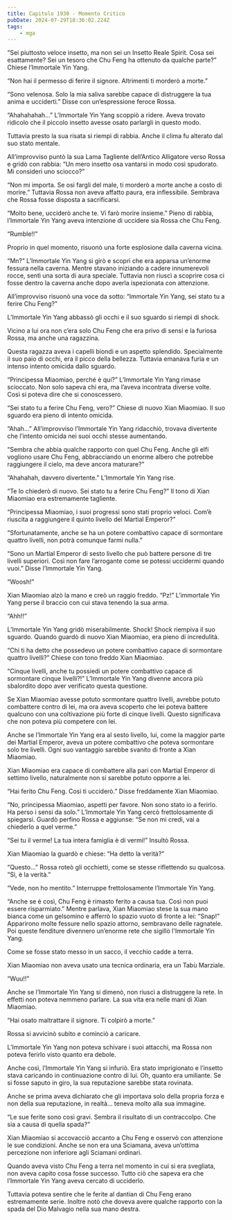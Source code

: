 ```yaml
---
title: Capitolo 1930 - Momento Critico
pubDate: 2024-07-29T18:36:02.224Z
tags:
    - mga
---
```


“Sei piuttosto veloce insetto, ma non sei un Insetto Reale Spirit. Cosa sei esattamente? Sei un tesoro che Chu Feng ha ottenuto da qualche parte?” Chiese l’Immortale Yin Yang.

“Non hai il permesso di ferire il signore. Altrimenti ti morderò a morte.”

“Sono velenosa. Solo la mia saliva sarebbe capace di distruggere la tua anima e ucciderti.” Disse con un’espressione feroce Rossa.

“Ahahahahah…” L’Immortale Yin Yang scoppiò a ridere. Aveva trovato ridicolo che il piccolo insetto avesse osato parlargli in questo modo.

Tuttavia presto la sua risata si riempì di rabbia. Anche il clima fu alterato dal suo stato mentale.

All’improvviso puntò la sua Lama Tagliente dell’Antico Alligatore verso Rossa e gridò con rabbia: “Un mero insetto osa vantarsi in modo così spudorato. Mi consideri uno sciocco?”

“Non mi importa. Se osi fargli del male, ti morderò a morte anche a costo di morire.” Tuttavia Rossa non aveva affatto paura, era inflessibile. Sembrava che Rossa fosse disposta a sacrificarsi.

“Molto bene, ucciderò anche te. Vi farò morire insieme.” Pieno di rabbia, l’Immortale Yin Yang aveva intenzione di uccidere sia Rossa che Chu Feng.

“Rumble!!”

Proprio in quel momento, risuonò una forte esplosione dalla caverna vicina.

“Mn?” L’Immortale Yin Yang si girò e scoprì che era apparsa un’enorme fessura nella caverna. Mentre stavano iniziando a cadere innumerevoli rocce, sentì una sorta di aura speciale. Tuttavia non riuscì a scoprire cosa ci fosse dentro la caverna anche dopo averla ispezionata con attenzione.

All’improvviso risuonò una voce da sotto: “Immortale Yin Yang, sei stato tu a ferire Chu Feng?”

L’Immortale Yin Yang abbassò gli occhi e il suo sguardo si riempì di shock.

Vicino a lui ora non c’era solo Chu Feng che era privo di sensi e la furiosa Rossa, ma anche una ragazzina.

Questa ragazza aveva i capelli biondi e un aspetto splendido. Specialmente il suo paio di occhi, era il picco della bellezza. Tuttavia emanava furia e un intenso intento omicida dallo sguardo.

“Principessa Miaomiao, perché è qui?” L’Immortale Yin Yang rimase scioccato. Non solo sapeva chi era, ma l’aveva incontrata diverse volte. Così si poteva dire che si conoscessero.

“Sei stato tu a ferire Chu Feng, vero?” Chiese di nuovo Xian Miaomiao. Il suo sguardo era pieno di intento omicida.

“Ahah…” All’improvviso l’Immortale Yin Yang ridacchiò, trovava divertente che l’intento omicida nei suoi occhi stesse aumentando.

“Sembra che abbia qualche rapporto con quel Chu Feng. Anche gli elfi vogliono usare Chu Feng, abbracciando un enorme albero che potrebbe raggiungere il cielo, ma deve ancora maturare?”

“Ahahahah, davvero divertente.” L’Immortale Yin Yang rise.

“Te lo chiederò di nuovo. Sei stato tu a ferire Chu Feng?” Il tono di Xian Miaomiao era estremamente tagliente.

“Principessa Miaomiao, i suoi progressi sono stati proprio veloci. Com’è riuscita a raggiungere il quinto livello del Martial Emperor?”

“Sfortunatamente, anche se ha un potere combattivo capace di sormontare quattro livelli, non potrà comunque farmi nulla.”

“Sono un Martial Emperor di sesto livello che può battere persone di tre livelli superiori. Così non fare l’arrogante come se potessi uccidermi quando vuoi.” Disse l’Immortale Yin Yang.

“Woosh!”

Xian Miaomiao alzò la mano e creò un raggio freddo. “Pz!” L’immortale Yin Yang perse il braccio con cui stava tenendo la sua arma.

“Ahh!!”

L’Immortale Yin Yang gridò miserabilmente. Shock! Shock riempiva il suo sguardo. Quando guardò di nuovo Xian Miaomiao, era pieno di incredulità.

“Chi ti ha detto che possedevo un potere combattivo capace di sormontare quattro livelli?” Chiese con tono freddo Xian Miaomiao.

“Cinque livelli, anche tu possiedi un potere combattivo capace di sormontare cinque livelli?!” L’Immortale Yin Yang divenne ancora più sbalordito dopo aver verificato questa questione.

Se Xian Miaomiao avesse potuto sormontare quattro livelli, avrebbe potuto combattere contro di lei, ma ora aveva scoperto che lei poteva battere qualcuno con una coltivazione più forte di cinque livelli. Questo significava che non poteva più competere con lei.

Anche se l’Immortale Yin Yang era al sesto livello, lui, come la maggior parte dei Martial Emperor, aveva un potere combattivo che poteva sormontare solo tre livelli. Ogni suo vantaggio sarebbe svanito di fronte a Xian Miaomiao.

Xian Miaomiao era capace di combattere alla pari con Martial Emperor di settimo livello, naturalmente non si sarebbe potuto opporre a lei.

“Hai ferito Chu Feng. Così ti ucciderò.” Disse freddamente Xian Miaomiao.

“No, principessa Miaomiao, aspetti per favore. Non sono stato io a ferirlo. Ha perso i sensi da solo.” L’Immortale Yin Yang cercò frettolosamente di spiegarsi. Guardò perfino Rossa e aggiunse: “Se non mi credi, vai a chiederlo a quel verme.”

“Sei tu il verme! La tua intera famiglia è di vermi!” Insultò Rossa.

Xian Miaomiao la guardò e chiese: “Ha detto la verità?”

“Questo…” Rossa roteò gli occhietti, come se stesse riflettendo su qualcosa. “Sì, è la verità.”

“Vede, non ho mentito.” Interruppe frettolosamente l’Immortale Yin Yang.

“Anche se è così, Chu Feng è rimasto ferito a causa tua. Così non puoi essere risparmiato.” Mentre parlava, Xian Miaomiao stese la sua mano bianca come un gelsomino e afferrò lo spazio vuoto di fronte a lei: “Snap!” Apparirono molte fessure nello spazio attorno, sembravano delle ragnatele. Poi queste fenditure divennero un’enorme rete che sigillò l'Immortale Yin Yang.

Come se fosse stato messo in un sacco, il vecchio cadde a terra.

Xian Miaomiao non aveva usato una tecnica ordinaria, era un Tabù Marziale.

“Wuu!!”

Anche se l’Immortale Yin Yang si dimenò, non riuscì a distruggere la rete. In effetti non poteva nemmeno parlare. La sua vita era nelle mani di Xian Miaomiao.

“Hai osato maltrattare il signore. Ti colpirò a morte.”

Rossa si avvicinò subito e cominciò a caricare.

L’Immortale Yin Yang non poteva schivare i suoi attacchi, ma Rossa non poteva ferirlo visto quanto era debole.

Anche così, l’Immortale Yin Yang si infuriò. Era stato imprigionato e l’insetto stava caricando in continuazione contro di lui. Oh, quanto era umiliante. Se si fosse saputo in giro, la sua reputazione sarebbe stata rovinata.

Anche se prima aveva dichiarato che gli importava solo della propria forza e non della sua reputazione, in realtà… teneva molto alla sua immagine.

“Le sue ferite sono così gravi. Sembra il risultato di un contraccolpo. Che sia a causa di quella spada?”

Xian Miaomiao si accovacciò accanto a Chu Feng e osservò con attenzione le sue condizioni. Anche se non era una Sciamana, aveva un’ottima percezione non inferiore agli Sciamani ordinari.

Quando aveva visto Chu Feng a terra nel momento in cui si era svegliata, non aveva capito cosa fosse successo. Tutto ciò che sapeva era che l’Immortale Yin Yang aveva cercato di ucciderlo.

Tuttavia poteva sentire che le ferite al dantian di Chu Feng erano estremamente serie. Inoltre notò che doveva avere qualche rapporto con la spada del Dio Malvagio nella sua mano destra.



